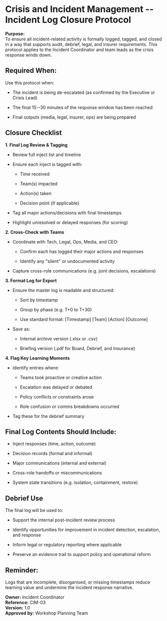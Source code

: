 # Crisis and Incident Management -- Incident Log Closure Protocol

**Purpose:**\
To ensure all incident-related activity is formally logged, tagged, and
closed in a way that supports audit, debrief, legal, and insurer
requirements. This protocol applies to the Incident Coordinator and team
leads as the crisis response winds down.

## Required When:

Use this protocol when:

- The incident is being de-escalated (as confirmed by the Executive or
  Crisis Lead)

- The final 15--30 minutes of the response window has been reached

- Final outputs (media, legal, insurer, ops) are being prepared

## Closure Checklist

**1. Final Log Review & Tagging**

- Review full inject list and timeline

- Ensure each inject is tagged with:

  - Time received

  - Team(s) impacted

  - Action(s) taken

  - Decision point (if applicable)

- Tag all major actions/decisions with final timestamps

- Highlight unresolved or delayed responses (for scoring)

**2. Cross-Check with Teams**

- Coordinate with Tech, Legal, Ops, Media, and CEO:

  - Confirm each has logged their major actions and responses

  - Identify any "silent" or undocumented activity

- Capture cross-role communications (e.g. joint decisions, escalations)

**3. Format Log for Export**

- Ensure the master log is readable and structured:

  - Sort by timestamp

  - Group by phase (e.g. T+0 to T+30)

  - Use standard format: \[Timestamp\] \[Team\] \[Action\] \[Outcome\]

- Save as:

  - Internal archive version (.xlsx or .csv)

  - Briefing version (.pdf for Board, Debrief, and Insurance)

**4. Flag Key Learning Moments**

- Identify entries where:

  - Teams took proactive or creative action

  - Escalation was delayed or debated

  - Policy conflicts or constraints arose

  - Role confusion or comms breakdowns occurred

- Tag these for the debrief summary

## Final Log Contents Should Include:

- Inject responses (time, action, outcome)

- Decision records (formal and informal)

- Major communications (internal and external)

- Cross-role handoffs or miscommunications

- System state transitions (e.g. isolation, containment, restore)

## Debrief Use

The final log will be used to:

- Support the internal post-incident review process

- Identify opportunities for improvement in incident detection,
  escalation, and response

- Inform legal or regulatory reporting where applicable

- Preserve an evidence trail to support policy and operational reform

## Reminder:

Logs that are incomplete, disorganised, or missing timestamps reduce
learning value and undermine the incident response narrative.

**Owner:** Incident Coordinator\
**Reference:** CIM-03\
**Version:** 1.0\
**Approved by:** Workshop Planning Team
